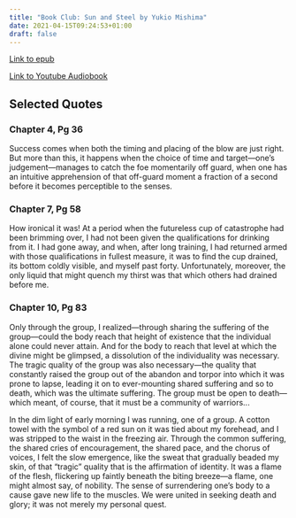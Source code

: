 ```yaml
---
title: "Book Club: Sun and Steel by Yukio Mishima"
date: 2021-04-15T09:24:53+01:00
draft: false
---
```


[Link to epub](/books/sun_and_steel.epub)

[Link to Youtube Audiobook](https://www.youtube.com/watch?v=ikfv8YgFIZE)

## Selected Quotes

### Chapter 4, Pg 36

Success comes when both the timing and placing of the blow are just right. But more than this, it happens when the choice of time and target—one’s judgement—manages to catch the foe momentarily off guard, when one has an intuitive apprehension of that off-guard moment a fraction of a second before it becomes perceptible to the senses.

### Chapter 7, Pg 58

How ironical it was! At a period when the futureless cup of catastrophe had been brimming over, I had not been given the qualifications for drinking from it. I had gone away, and when, after long training, I had returned armed with those qualifications in fullest measure, it was to find the cup drained, its bottom coldly visible, and myself past forty. Unfortunately, moreover, the only liquid that might quench my thirst was that which others had drained before me.

### Chapter 10, Pg 83

Only through the group, I realized—through sharing the suffering of the group—could the body reach that height of existence that the individual alone could never attain. And for the body to reach that level at which the divine might be glimpsed, a dissolution of the individuality was necessary. The tragic quality of the group was also necessary—the quality that constantly raised the group out of the abandon and torpor into which it was prone to lapse, leading it on to ever-mounting shared suffering and so to death, which was the ultimate suffering. The group must be open to death—which meant, of course, that it must be a community of warriors...

In the dim light of early morning I was running, one of a group. A cotton towel with the symbol of a red sun on it was tied about my forehead, and I was stripped to the waist in the freezing air. Through the common suffering, the shared cries of encouragement, the shared pace, and the chorus of voices, I felt the slow emergence, like the sweat that gradually beaded my skin, of that “tragic” quality that is the affirmation of identity. It was a flame of the flesh, flickering up faintly beneath the biting breeze—a flame, one might almost say, of nobility. The sense of surrendering one’s body to a cause gave new life to the muscles. We were united in seeking death and glory; it was not merely my personal quest.